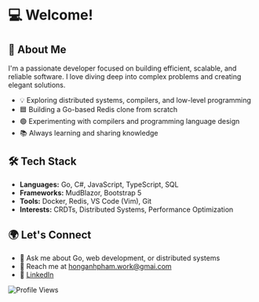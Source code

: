 <!---
honganh1206/honganh1206 is a ✨ special ✨ repository because its `README.md` (this file) appears on your GitHub profile.
You can click the Preview link to take a look at your changes.
--->
# 💻 Welcome!

## 🚀 About Me
I'm a passionate developer focused on building efficient, scalable, and reliable software. I love diving deep into complex problems and creating elegant solutions.

- 💡 Exploring distributed systems, compilers, and low-level programming
- 🟦 Building a Go-based Redis clone from scratch
- 🟢 Experimenting with compilers and programming language design
- 📚 Always learning and sharing knowledge

## 🛠️ Tech Stack
- **Languages:** Go, C#, JavaScript, TypeScript, SQL
- **Frameworks:** MudBlazor, Bootstrap 5
- **Tools:** Docker, Redis, VS Code (Vim), Git
- **Interests:** CRDTs, Distributed Systems, Performance Optimization

## 🌍 Let's Connect
- 💬 Ask me about Go, web development, or distributed systems
- 📧 Reach me at [honganhpham.work@gmai.com](honganhpham.work@gmai.com)
- 💼 [LinkedIn](https://www.linkedin.com/in/hong-anh-pham-b20a79176/)

![Profile Views](https://komarev.com/ghpvc/?username=your-username&color=blue)

